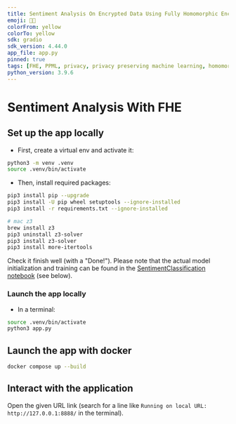 ```yaml
---
title: Sentiment Analysis On Encrypted Data Using Fully Homomorphic Encryption
emoji: 🥷💬
colorFrom: yellow
colorTo: yellow
sdk: gradio
sdk_version: 4.44.0
app_file: app.py
pinned: true
tags: [FHE, PPML, privacy, privacy preserving machine learning, homomorphic encryption, security]
python_version: 3.9.6
---
```


# Sentiment Analysis With FHE

## Set up the app locally

- First, create a virtual env and activate it:

```bash
python3 -m venv .venv
source .venv/bin/activate
```

- Then, install required packages:

```bash
pip3 install pip --upgrade
pip3 install -U pip wheel setuptools --ignore-installed
pip3 install -r requirements.txt --ignore-installed

# mac z3
brew install z3
pip3 uninstall z3-solver
pip3 install z3-solver
pip3 install more-itertools
```

Check it finish well (with a "Done!"). Please note that the actual model initialization and training 
can be found in the [SentimentClassification notebook](SentimentClassification.ipynb) (see below).

### Launch the app locally

- In a terminal:

```bash
source .venv/bin/activate
python3 app.py
```

## Launch the app with docker

```bash
docker compose up --build
```

## Interact with the application

Open the given URL link (search for a line like `Running on local URL:  http://127.0.0.1:8888/` in the 
terminal).